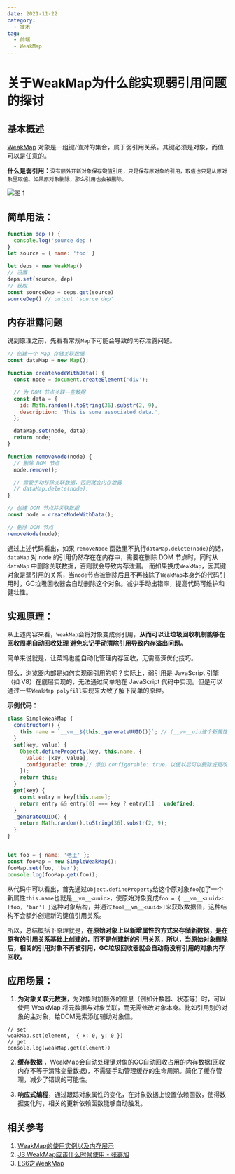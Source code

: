 ```yaml
---
date: 2021-11-22
category:
  - 技术
tag:
  - 前端
  - WeakMap
---
```


# 关于WeakMap为什么能实现弱引用问题的探讨

## 基本概述
[WeakMap](https://developer.mozilla.org/zh-CN/docs/Web/JavaScript/Reference/Global_Objects/WeakMap) 对象是一组键/值对的集合，属于弱引用关系。其键必须是对象，而值可以是任意的。

**什么是弱引用：**`没有额外开新对象保存键值引用，只是保存原对象的引用，取值也只是从原对象里取值。如果原对象删除，那么引用也会被删除。`

![图 1](/assets/posts/844118eb2c9f833723000c1c1f592800b0e65985caa40329078d265a7e63470f.png)  

## 简单用法：

```javascript
function dep () {
  console.log('source dep')
}
let source = { name: 'foo' }

let deps = new WeakMap()
// 设置
deps.set(source, dep)
// 获取
const sourceDep = deps.get(source)
sourceDep() // output 'source dep'
```

## 内存泄露问题
说到原理之前，先看看常规`Map`下可能会导致的内存泄露问题。
```javascript
// 创建一个 Map 存储关联数据
const dataMap = new Map();

function createNodeWithData() {
  const node = document.createElement('div');

  // 为 DOM 节点关联一些数据
  const data = {
    id: Math.random().toString(36).substr(2, 9),
    description: 'This is some associated data.',
  };

  dataMap.set(node, data);
  return node;
}

function removeNode(node) {
  // 删除 DOM 节点
  node.remove();

  // 需要手动移除关联数据，否则就会内存泄露
  // dataMap.delete(node);
}

// 创建 DOM 节点并关联数据
const node = createNodeWithData();

// 删除 DOM 节点
removeNode(node);
```
通过上述代码看出，如果 `removeNode` 函数里不执行`dataMap.delete(node)`的话， `dataMap` 对 `node` 的引用仍然存在在内存中，需要在删除 DOM 节点时，同时从 `dataMap` 中删除关联数据，否则就会导致内存泄漏。 
而如果换成`WeakMap`，因其键对象是弱引用的关系，当`node`节点被删除后且不再被除了`WeakMap`本身外的代码引用时，GC垃圾回收器会自动删除这个对象。减少手动出错率，提高代码可维护和健壮性。 

## 实现原理：

从上述内容来看，`WeakMap`会将对象变成弱引用，**从而可以让垃圾回收机制能够在回收周期自动回收处理 避免忘记手动清除引用导致内存溢出问题。**

简单来说就是，让菜鸡也能自动化管理内存回收，无需高深优化技巧。 

那么，浏览器内部是如何实现弱引用的呢？实际上，弱引用是 JavaScript 引擎（如 V8）在底层实现的，无法通过简单地在 JavaScript 代码中实现。但是可以通过一些`WeakMap polyfill`实现来大致了解下简单的原理。

**示例代码：**

```javascript
class SimpleWeakMap {
  constructor() {
    this.name = `__vm__${this._generateUUID()}`; // (__vm__uid这个新属性的目的是为了：1、唯一检索标识  2、区隔新老数据)
  }
  set(key, value) {
    Object.defineProperty(key, this.name, {
      value: [key, value],
      configurable: true // 添加 configurable: true，以便以后可以删除或更改属性
    });
    return this;
  }
  get(key) {
    const entry = key[this.name];
    return entry && entry[0] === key ? entry[1] : undefined;
  }
  _generateUUID() {
    return Math.random().toString(36).substr(2, 9);
  }
}


let foo = { name: '老王' };
const fooMap = new SimpleWeakMap();
fooMap.set(foo, 'bar');
console.log(fooMap.get(foo));
```
从代码中可以看出，首先通过`Object.defineProperty`给这个原对象`foo`加了一个新属性`this.name`也就是`__vm__<uuid>`，使原始对象变成`foo = { __vm__<uuid>: [foo, 'bar'] }`这种对象结构，并通过`foo[__vm__<uuid>]`来获取数据值，这种结构不会额外创建新的键值引用关系。

所以，总结概括下原理就是，**在原始对象上以新增属性的方式来存储新数据，是在原有的引用关系基础上创建的，而不是创建新的引用关系，所以，当原始对象删除后，相关的引用对象不再被引用，GC垃圾回收器就会自动将没有引用的对象内存回收。**

## 应用场景：
1. **为对象关联元数据**，为对象附加额外的信息（例如计数器、状态等）时，可以使用 WeakMap 将元数据与对象关联，而无需修改对象本身。比如引用别的对象的主对象，给DOM元素添加辅助对象值。
  ```
  // set
 weakMap.set(element,  { x: 0, y: 0 })
 // get
 console.log(weakMap.get(element))
  ```
  
2. **缓存数据** ，WeakMap会自动处理键对象的GC自动回收占用的内存数据(回收内存不等于清除变量数据)，不需要手动管理缓存的生命周期。简化了缓存管理，减少了错误的可能性。

3. **响应式编程**，通过跟踪对象属性的变化，在对象数据上设置依赖函数，使得数据变化时，相关的更新依赖函数能够自动触发。

  
## 相关参考
1. [WeakMap的使用实例以及内存展示](https://www.jb51.net/article/145111.htm)
2. [JS WeakMap应该什么时候使用 - 张鑫旭](https://www.zhangxinxu.com/wordpress/2021/08/js-weakmap-es6/)
3. [ES6之WeakMap](https://www.jianshu.com/p/8c4ffa77b346)